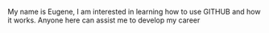 
My name is Eugene, I am interested in learning how to use GITHUB and how it works. 
Anyone here can assist me to develop my career 
